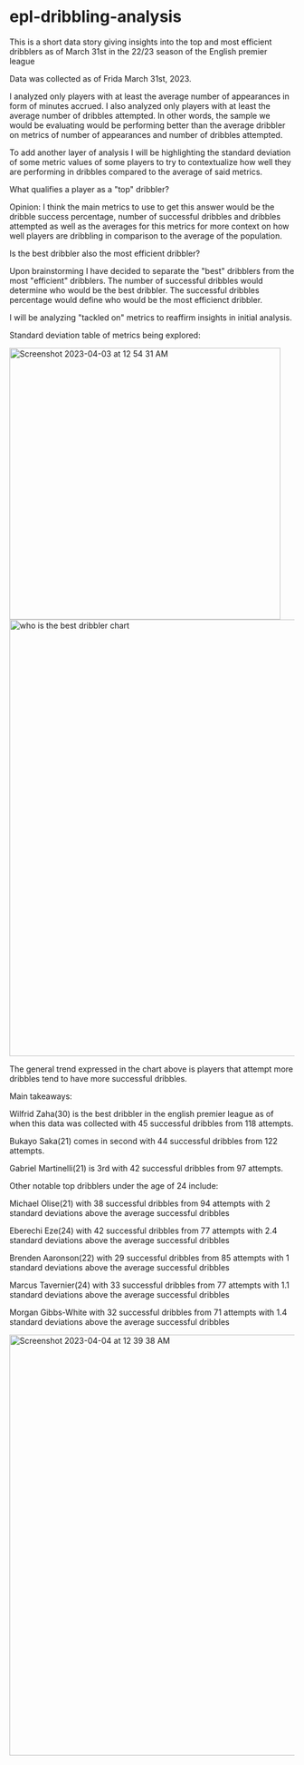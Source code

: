 # epl-dribbling-analysis
This is a short data story giving insights into the top and most efficient dribblers as of March 31st in the 22/23 season of the English premier league

Data was collected as of Frida March 31st, 2023.

I analyzed only players with at least the average number of appearances in form of minutes accrued.
I also analyzed only players with at least the average number of dribbles attempted.
In other words, the sample we would be evaluating would be performing better than the average dribbler on metrics of number of appearances and number of dribbles attempted.

To add another layer of analysis I will be highlighting the standard deviation of some metric values of some players to try to contextualize how well they are performing in dribbles compared to the average of said metrics.


What qualifies a player as a "top" dribbler?

Opinion: I think the main metrics to use to get this answer would be the dribble success percentage, number of successful dribbles and dribbles attempted as well as the averages for this metrics for more context on how well players are dribbling in comparison to the average of the population.

Is the best dribbler also the most efficient dribbler? 

Upon brainstorming I have decided to separate the "best" dribblers from the most "efficient" dribblers.
The number of successful dribbles would determine who would be the best dribbler.
The successful dribbles percentage would define who would be the most efficienct dribbler.

I will be analyzing "tackled on" metrics to reaffirm insights in initial analysis.

Standard deviation table of metrics being explored:

<img width="479" alt="Screenshot 2023-04-03 at 12 54 31 AM" src="https://user-images.githubusercontent.com/34937584/229415015-a7cc8dfc-af84-4070-abde-2647125dd07e.png">

<img width="770" alt="who is the best dribbler chart" src="https://user-images.githubusercontent.com/34937584/229654062-625297b9-9d78-477d-87af-64f02dc766ed.png">

The general trend expressed in the chart above is players that attempt more dribbles tend to have more successful dribbles.

Main takeaways:

Wilfrid Zaha(30) is the best dribbler in the english premier league as of when this data was collected with 45 successful dribbles from 118 attempts.

Bukayo Saka(21) comes in second with 44 successful dribbles from 122 attempts.

Gabriel Martinelli(21) is 3rd with 42 successful dribbles from 97 attempts.

Other notable top dribblers under the age of 24 include: 

Michael Olise(21) with 38 successful dribbles from 94 attempts with 2 standard deviations above the average successful dribbles

Eberechi Eze(24) with 42 successful dribbles from 77 attempts with 2.4 standard deviations above the average successful dribbles

Brenden Aaronson(22) with 29 successful dribbles from 85 attempts with 1 standard deviations above the average successful dribbles

Marcus Tavernier(24) with 33 successful dribbles from 77 attempts with 1.1 standard deviations above the average successful dribbles

Morgan Gibbs-White with 32 successful dribbles from 71 attempts with 1.4 standard deviations above the average successful dribbles

<img width="742" alt="Screenshot 2023-04-04 at 12 39 38 AM" src="https://user-images.githubusercontent.com/34937584/229688582-dbbe589c-6045-4707-98a3-5c392b684862.png">



